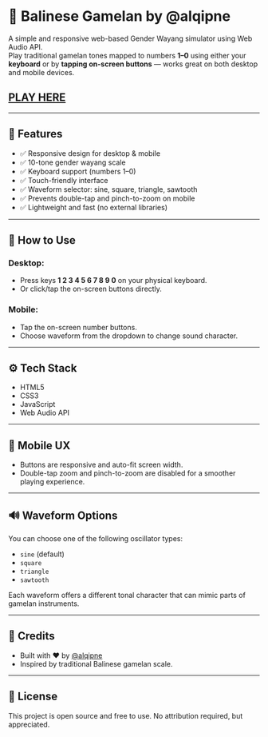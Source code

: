 # 🎼 Balinese Gamelan by @alqipne

A simple and responsive web-based Gender Wayang simulator using Web Audio API.  
Play traditional gamelan tones mapped to numbers **1–0** using either your **keyboard** or by **tapping on-screen buttons** — works great on both desktop and mobile devices.

## [PLAY HERE](https://alqipne.github.io/Gender-Wayang/)

---

## 🌟 Features

- ✅ Responsive design for desktop & mobile
- ✅ 10-tone gender wayang scale
- ✅ Keyboard support (numbers 1–0)
- ✅ Touch-friendly interface
- ✅ Waveform selector: sine, square, triangle, sawtooth
- ✅ Prevents double-tap and pinch-to-zoom on mobile
- ✅ Lightweight and fast (no external libraries)

---

## 🎵 How to Use

### Desktop:
- Press keys **1 2 3 4 5 6 7 8 9 0** on your physical keyboard.
- Or click/tap the on-screen buttons directly.

### Mobile:
- Tap the on-screen number buttons.
- Choose waveform from the dropdown to change sound character.

---

## ⚙️ Tech Stack

- HTML5
- CSS3
- JavaScript
- Web Audio API

---

## 📱 Mobile UX

- Buttons are responsive and auto-fit screen width.
- Double-tap zoom and pinch-to-zoom are disabled for a smoother playing experience.

---

## 🔊 Waveform Options

You can choose one of the following oscillator types:

- `sine` (default)
- `square`
- `triangle`
- `sawtooth`

Each waveform offers a different tonal character that can mimic parts of gamelan instruments.

---

## 🧠 Credits

- Built with ❤️ by [@alqipne](https://www.instagram.com/alqipne)
- Inspired by traditional Balinese gamelan scale.

---

## 📂 License

This project is open source and free to use. No attribution required, but appreciated.
